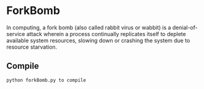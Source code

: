 # ForkBomb

In computing, a fork bomb (also called rabbit virus or wabbit) is a denial-of-service attack wherein a process continually replicates itself to deplete available system resources, slowing down or crashing the system due to resource starvation.

## Compile
```
python forkBomb.py to compile
```
